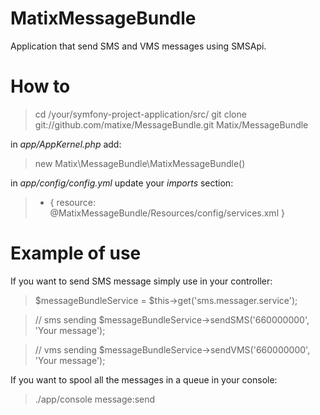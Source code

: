 # MatixMessageBundle
Application that send SMS and VMS messages using SMSApi.

# How to

> cd /your/symfony-project-application/src/
> git clone git://github.com/matixe/MessageBundle.git Matix/MessageBundle

in *app/AppKernel.php* add: 
> new Matix\MessageBundle\MatixMessageBundle()

in *app/config/config.yml* update your *imports* section:
> - { resource: @MatixMessageBundle/Resources/config/services.xml }
    
# Example of use
If you want to send SMS message simply use in your controller:

> $messageBundleService = $this->get('sms.messager.service');

> // sms sending
> $messageBundleService->sendSMS('660000000', 'Your message');

> // vms sending
> $messageBundleService->sendVMS('660000000', 'Your message');

If you want to spool all the messages in a queue in your console:
> ./app/console message:send
